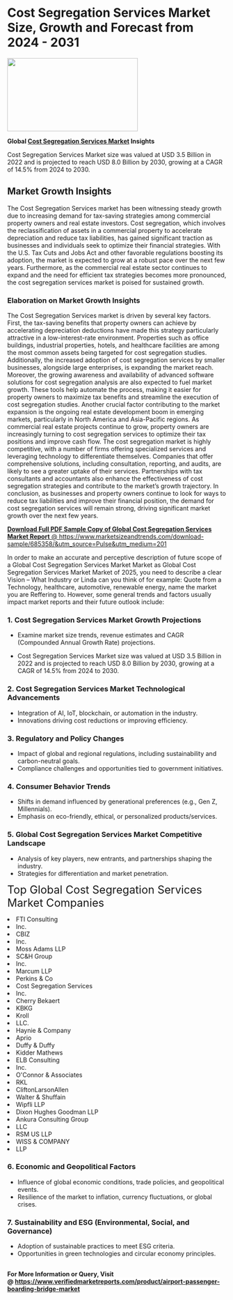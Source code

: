 <H1>Cost Segregation Services Market Size, Growth and Forecast from 2024 - 2031</H1><img class="aligncenter size-medium wp-image-584254" src="https://thirdeyenews.in/wp-content/uploads/2024/09/Global-Market-Research-300x168.jpeg" alt="" width="300" height="168" /><p><strong>Global&nbsp;<a href="https://www.marketsizeandtrends.com/download-sample/685358/&amp;utm_source=Pulse&amp;utm_medium=201">Cost Segregation Services Market</a> Insights</strong></p><p>Cost Segregation Services Market size was valued at USD 3.5 Billion in 2022 and is projected to reach USD 8.0 Billion by 2030, growing at a CAGR of 14.5% from 2024 to 2030.</p><p><h2>Market Growth Insights</h2> <p>The Cost Segregation Services market has been witnessing steady growth due to increasing demand for tax-saving strategies among commercial property owners and real estate investors. Cost segregation, which involves the reclassification of assets in a commercial property to accelerate depreciation and reduce tax liabilities, has gained significant traction as businesses and individuals seek to optimize their financial strategies. With the U.S. Tax Cuts and Jobs Act and other favorable regulations boosting its adoption, the market is expected to grow at a robust pace over the next few years. Furthermore, as the commercial real estate sector continues to expand and the need for efficient tax strategies becomes more pronounced, the cost segregation services market is poised for sustained growth.</p> <p><a href="#"></a></p> <h3>Elaboration on Market Growth Insights</h3> <p>The Cost Segregation Services market is driven by several key factors. First, the tax-saving benefits that property owners can achieve by accelerating depreciation deductions have made this strategy particularly attractive in a low-interest-rate environment. Properties such as office buildings, industrial properties, hotels, and healthcare facilities are among the most common assets being targeted for cost segregation studies. Additionally, the increased adoption of cost segregation services by smaller businesses, alongside large enterprises, is expanding the market reach. Moreover, the growing awareness and availability of advanced software solutions for cost segregation analysis are also expected to fuel market growth. These tools help automate the process, making it easier for property owners to maximize tax benefits and streamline the execution of cost segregation studies. Another crucial factor contributing to the market expansion is the ongoing real estate development boom in emerging markets, particularly in North America and Asia-Pacific regions. As commercial real estate projects continue to grow, property owners are increasingly turning to cost segregation services to optimize their tax positions and improve cash flow. The cost segregation market is highly competitive, with a number of firms offering specialized services and leveraging technology to differentiate themselves. Companies that offer comprehensive solutions, including consultation, reporting, and audits, are likely to see a greater uptake of their services. Partnerships with tax consultants and accountants also enhance the effectiveness of cost segregation strategies and contribute to the market’s growth trajectory. In conclusion, as businesses and property owners continue to look for ways to reduce tax liabilities and improve their financial position, the demand for cost segregation services will remain strong, driving significant market growth over the next few years. <p><a href="#"></p><p><span class=""><strong>Download Full PDF Sample Copy of Global Cost Segregation Services Market Report</strong> @ <a href="https://www.marketsizeandtrends.com/download-sample/685358/&amp;utm_source=Pulse&amp;utm_medium=201" target="_blank">https://www.marketsizeandtrends.com/download-sample/685358/&amp;utm_source=Pulse&amp;utm_medium=201</a></span></p><p>In order to make an accurate and perceptive description of future scope of a Global&nbsp;Cost Segregation Services Market Market as Global&nbsp;Cost Segregation Services Market Market of 2025, you need to describe a clear Vision &ndash; What Industry or Linda can you think of for example: Quote from a Technology, healthcare, automotive, renewable energy, name the market you are Reffering to. However, some general trends and factors usually impact market reports and their future outlook include:</p><h3>1.&nbsp;<strong>Cost Segregation Services Market Growth Projections</strong></h3><ul><li>Examine market size trends, revenue estimates and CAGR (Compounded Annual Growth Rate) projections.</li><li><p>Cost Segregation Services Market size was valued at USD 3.5 Billion in 2022 and is projected to reach USD 8.0 Billion by 2030, growing at a CAGR of 14.5% from 2024 to 2030.</p></li></ul><h3>2.&nbsp;<strong>Cost Segregation Services Market Technological Advancements</strong></h3><ul><li>Integration of AI, IoT, blockchain, or automation in the industry.</li><li>Innovations driving cost reductions or improving efficiency.</li></ul><h3>3.&nbsp;<strong>Regulatory and Policy Changes</strong></h3><ul><li>Impact of global and regional regulations, including sustainability and carbon-neutral goals.</li><li>Compliance challenges and opportunities tied to government initiatives.</li></ul><h3>4.&nbsp;<strong>Consumer Behavior Trends</strong></h3><ul><li>Shifts in demand influenced by generational preferences (e.g., Gen Z, Millennials).</li><li>Emphasis on eco-friendly, ethical, or personalized products/services.</li></ul><h3>5.&nbsp;<strong>Global Cost Segregation Services Market Competitive Landscape</strong></h3><ul><li>Analysis of key players, new entrants, and partnerships shaping the industry.</li><li>Strategies for differentiation and market penetration.</li></ul><p data-pm-slice="1 1 []"><span style="color: inherit; font-family: inherit; font-size: 25px;">Top Global Cost Segregation Services Market Companies</span></p><div class="" data-test-id=""><p><li>FTI Consulting</li><li> Inc.</li><li> CBIZ</li><li> Inc.</li><li> Moss Adams LLP</li><li> SC&H Group</li><li> Inc.</li><li> Marcum LLP</li><li> Perkins & Co</li><li> Cost Segregation Services</li><li> Inc.</li><li> Cherry Bekaert</li><li> KBKG</li><li> Kroll</li><li> LLC.</li><li> Haynie & Company</li><li> Aprio</li><li> Duffy & Duffy</li><li> Kidder Mathews</li><li> ELB Consulting</li><li> Inc.</li><li> O'Connor & Associates</li><li> RKL</li><li> CliftonLarsonAllen</li><li> Walter & Shuffain</li><li> Wipfli LLP</li><li> Dixon Hughes Goodman LLP</li><li> Ankura Consulting Group</li><li> LLC</li><li> RSM US LLP</li><li> WISS & COMPANY</li><li> LLP</li></p></div><h3>6.&nbsp;<strong>Economic and Geopolitical Factors</strong></h3><ul><li>Influence of global economic conditions, trade policies, and geopolitical events.</li><li>Resilience of the market to inflation, currency fluctuations, or global crises.</li></ul><h3>7.&nbsp;<strong>Sustainability and ESG (Environmental, Social, and Governance)</strong></h3><ul><li>Adoption of sustainable practices to meet ESG criteria.</li><li>Opportunities in green technologies and circular economy principles.</li></ul><h2><strong style="font-size: 14px;">For More Information or Query, Visit @&nbsp;</strong><a style="background-color: #ffffff; font-size: 14px;" href="https://www.marketsizeandtrends.com/report/cost-segregation-services-market/" target="_blank">https://www.verifiedmarketreports.com/product/airport-passenger-boarding-bridge-market</a></h2>